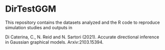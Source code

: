 # DirTestGGM
This repository contains the datasets analyzed and the R code to reproduce simulation studies and outputs in

Di Caterina, C., N. Reid and N. Sartori (2021). Accurate directional inference in Gaussian graphical models. 
Arxiv:2103.15394.
